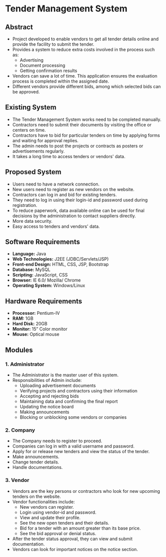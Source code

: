 # Tender Management System

## Abstract
- Project developed to enable vendors to get all tender details online and provide the facility to submit the tender.
- Provides a system to reduce extra costs involved in the process such as:
  - Advertising
  - Document processing
  - Getting confirmation results
- Vendors can save a lot of time. This application ensures the evaluation process is completed within the assigned date.
- Different vendors provide different bids, among which selected bids can be approved.

## Existing System
- The Tender Management System works need to be completed manually.
- Contractors need to submit their documents by visiting the office or centers on time.
- Contractors have to bid for particular tenders on time by applying forms and waiting for approval replies.
- The admin needs to post the projects or contracts as posters or advertisements regularly.
- It takes a long time to access tenders or vendors' data.

## Proposed System
- Users need to have a network connection.
- New users need to register as new vendors on the website.
- Contractors can log in and bid for existing tenders.
- They need to log in using their login-id and password used during registration.
- To reduce paperwork, data available online can be used for final decisions by the administration to contact suppliers directly.
- More data security.
- Easy access to tenders and vendors' data.

## Software Requirements
- **Language:** Java
- **Web Technologies:** J2EE (JDBC/Servlets/JSP)
- **Front-end Design:** HTML, CSS, JSP, Bootstrap
- **Database:** MySQL
- **Scripting:** JavaScript, CSS
- **Browser:** IE 6.0/ Mozilla/ Chrome
- **Operating System:** Windows/Linux

## Hardware Requirements
- **Processor:** Pentium-IV
- **RAM:** 1GB
- **Hard Disk:** 20GB
- **Monitor:** 15” Color monitor
- **Mouse:** Optical mouse

## Modules
### 1. Administrator
- The Administrator is the master user of this system.
- Responsibilities of Admin include:
  - Uploading advertisement documents
  - Verifying projects and contractors using their information
  - Accepting and rejecting bids
  - Maintaining data and confirming the final report
  - Updating the notice board
  - Making announcements
  - Blocking or unblocking some vendors or companies

### 2. Company
- The Company needs to register to proceed.
- Companies can log in with a valid username and password.
- Apply for or release new tenders and view the status of the tender.
- Make announcements.
- Change tender details.
- Handle documentations.

### 3. Vendor
- Vendors are the key persons or contractors who look for new upcoming tenders on the website.
- Vendor functionalities include:
  - New vendors can register.
  - Login using vendor-id and password.
  - View and update their profile.
  - See the new open tenders and their details.
  - Bid for a tender with an amount greater than its base price.
  - See the bid approval or denial status.
- After the tender status approval, they can view and submit documentation.
- Vendors can look for important notices on the notice section.
